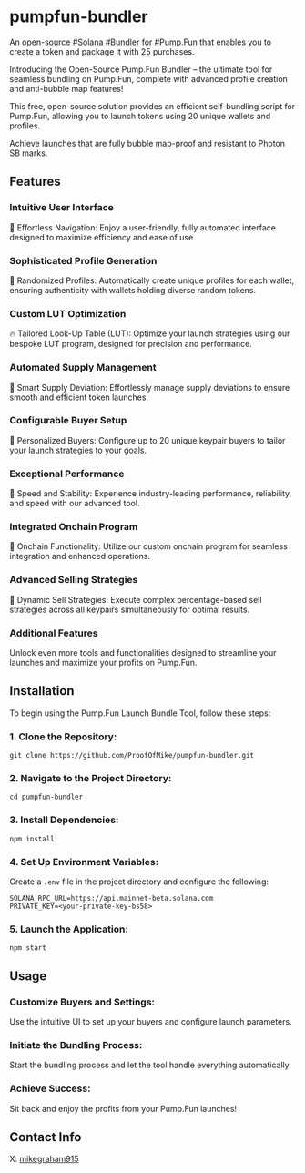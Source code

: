 # pumpfun-bundler
An open-source #Solana #Bundler for #Pump.Fun that enables you to create a token and package it with 25 purchases.

Introducing the Open-Source Pump.Fun Bundler – the ultimate tool for seamless bundling on Pump.Fun, complete with advanced profile creation and anti-bubble map features!

This free, open-source solution provides an efficient self-bundling script for Pump.Fun, allowing you to launch tokens using 20 unique wallets and profiles.

Achieve launches that are fully bubble map-proof and resistant to Photon SB marks.

## Features
### Intuitive User Interface
💊 Effortless Navigation: Enjoy a user-friendly, fully automated interface designed to maximize efficiency and ease of use.
### Sophisticated Profile Generation
🧑 Randomized Profiles: Automatically create unique profiles for each wallet, ensuring authenticity with wallets holding diverse random tokens.
### Custom LUT Optimization
🔥 Tailored Look-Up Table (LUT): Optimize your launch strategies using our bespoke LUT program, designed for precision and performance.
### Automated Supply Management
🚨 Smart Supply Deviation: Effortlessly manage supply deviations to ensure smooth and efficient token launches.
### Configurable Buyer Setup
🔔 Personalized Buyers: Configure up to 20 unique keypair buyers to tailor your launch strategies to your goals.
### Exceptional Performance
🤖 Speed and Stability: Experience industry-leading performance, reliability, and speed with our advanced tool.
### Integrated Onchain Program
📂 Onchain Functionality: Utilize our custom onchain program for seamless integration and enhanced operations.
### Advanced Selling Strategies
💸 Dynamic Sell Strategies: Execute complex percentage-based sell strategies across all keypairs simultaneously for optimal results.
### Additional Features
Unlock even more tools and functionalities designed to streamline your launches and maximize your profits on Pump.Fun.

## Installation
To begin using the Pump.Fun Launch Bundle Tool, follow these steps:

### 1. Clone the Repository:
```
git clone https://github.com/ProofOfMike/pumpfun-bundler.git
```
### 2. Navigate to the Project Directory:
```
cd pumpfun-bundler
```
### 3. Install Dependencies:
```
npm install 
```
### 4. Set Up Environment Variables:
Create a `.env` file in the project directory and configure the following:
```
SOLANA_RPC_URL=https://api.mainnet-beta.solana.com  
PRIVATE_KEY=<your-private-key-bs58>
```
### 5. Launch the Application:
```
npm start
```

## Usage
### Customize Buyers and Settings:
Use the intuitive UI to set up your buyers and configure launch parameters.

### Initiate the Bundling Process:
Start the bundling process and let the tool handle everything automatically.

### Achieve Success:
Sit back and enjoy the profits from your Pump.Fun launches!

## Contact Info
X: [mikegraham915](https://x.com/@mikegraham915)

